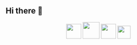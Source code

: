 ## Hi there 👋

<p align="center"> 
  <a>
    <img src='https://static.cdnlogo.com/logos/c/68/c-sharp-800x800.png' alt='' width='40px'/>
  </a>
  <a>
    <img src='https://pngimg.com/uploads/letter_c/letter_c_PNG22.png' alt='' width='45px'/>
  </a>
  <a>
    <img src='https://gitlab.com/uploads/-/system/group/avatar/407840/lua.png' alt='' width='40px'/>
  </a>
  <a>
    <img src='https://th.bing.com/th/id/R.7d567b2eb55280ac35ff2b139d85f5e5?rik=GFuqETvR8bwLsA&riu=http%3a%2f%2fclipart-library.com%2fimages_k%2fpython-logo-transparent%2fpython-logo-transparent-5.png&ehk=q3Ke%2fUNdpHLXNSnzqqcJIdmy2os3r1eI2v%2fkCkef2II%3d&risl=&pid=ImgRaw&r=0' alt='' width='35px'/>
  </a>
  <a>
    <img src='https://cdn.iconscout.com/icon/free/png-512/javascript-2752148-2284965.png' alt='' width='4px'/>
  </a>
</p>
